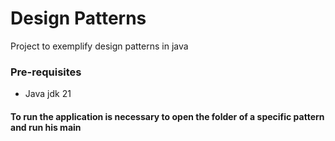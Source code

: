 # Design Patterns
Project to exemplify design patterns in java

### Pre-requisites

- Java jdk 21


#### To run the application is necessary to open the folder of a specific pattern and run his main<br>
